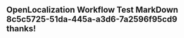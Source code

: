 <properties
ms.topic="hero-topic"
ms.test1="hero-topic"
ms.test2="test"/>

## OpenLocalization Workflow Test MarkDown 8c5c5725-51da-445a-a3d6-7a2596f95cd9 thanks!

